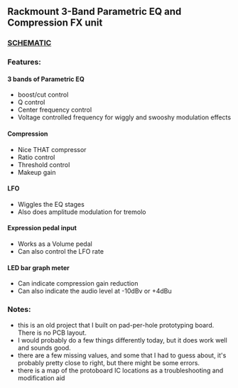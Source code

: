 ## Rackmount 3-Band Parametric EQ and Compression FX unit

### [SCHEMATIC](TODO)

### Features:
#### 3 bands of Parametric EQ
- boost/cut control
- Q control
- Center frequency control
- Voltage controlled frequency for wiggly and swooshy modulation effects

#### Compression
- Nice THAT compressor
- Ratio control
- Threshold control
- Makeup gain

#### LFO
- Wiggles the EQ stages
- Also does amplitude modulation for tremolo

#### Expression pedal input
- Works as a Volume pedal
- Can also control the LFO rate

#### LED bar graph meter
- Can indicate compression gain reduction
- Can also indicate the audio level at -10dBv or +4dBu

### Notes:
- this is an old project that I built on pad-per-hole prototyping board. There is no PCB layout.
- I would probably do a few things differently today, but it does work well and sounds good.
- there are a few missing values, and some that I had to guess about, it's probably pretty close to right, but there might be some errors.
- there is a map of the protoboard IC locations as a troubleshooting and modification aid
